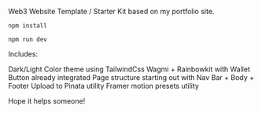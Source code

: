 Web3 Website Template / Starter Kit based on my portfolio site.

`npm install`

`npm run dev`

Includes:

Dark/Light Color theme using TailwindCss
Wagmi + Rainbowkit with Wallet Button already integrated
Page structure starting out with Nav Bar + Body + Footer
Upload to Pinata utility
Framer motion presets utility

Hope it helps someone!
